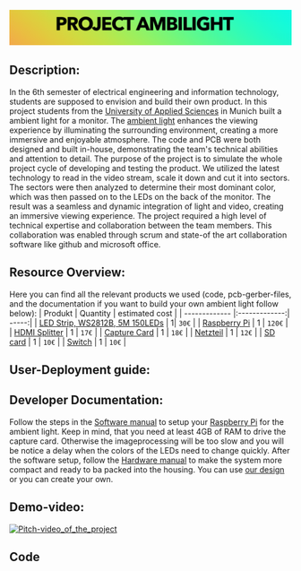 ![title foto of the project, with project name and fictive company name](https://github.com/StefanRothhaupt/Project-Ambilight/blob/main/Bildschirm%C2%ADfoto%202023-02-03%20um%2018.16.53.png)

## Description:
In the 6th semester of electrical engineering and information technology, students are supposed to envision and build their own product.
In this project students from the [University of Applied Sciences](https://ee.hm.edu) in Munich built a ambient light for a monitor.
The [ambient light](https://en.wikipedia.org/wiki/Bias_lighting) enhances the viewing experience by illuminating the surrounding environment, creating a more immersive and enjoyable atmosphere. The code and PCB were both designed and built in-house, demonstrating the team's technical abilities and attention to detail. The purpose of the project is to simulate the whole project cycle of developing and testing the product. 
We utilized the latest technology to read in the video stream, scale it down and cut it into sectors. The sectors were then analyzed to determine their most dominant color, which was then passed on to the LEDs on the back of the monitor. The result was a seamless and dynamic integration of light and video, creating an immersive viewing experience. The project required a high level of technical expertise and collaboration between the team members. This collaboration was enabled through scrum and state-of the art collaboration software like github and microsoft office.

## Resource Overview:
Here you can find all the relevant products we used (code, pcb-gerber-files, and the documentation if you want to build your own ambient light follow below):
| Produkt        | Quantity         | estimated cost  |
| ------------- |:-------------:| -----:|
| [LED Strip, WS2812B, 5M 150LEDs](https://www.amazon.de/BTF-LIGHTING-WS2812B-adressierbare-Streifen-Wasserdicht/dp/B01CDTECSG/ref=sr_1_2_sspa?crid=1POT8EH2W8453&keywords=ws2801&qid=1666263020&qu=eyJxc2MiOiIzLjE5IiwicXNhIjoiMi41MCIsInFzcCI6IjIuMTAifQ%3D%3D&sprefix=WS2%2Caps%2C87&sr=8-2-spons&th=1)  | 1| `30€` |
| [Raspberry Pi](https://www.raspberrypi.com/products/raspberry-pi-4-model-b/)       | 1      |   `120€` |
| [HDMI Splitter](https://www.amazon.de/Links-4330119358-HDMI-Adapter/dp/B0732MD43P/ref=sr_1_8?crid=34ROZS50JI9VR&keywords=hdmi+splitter&qid=1666263505&qu=eyJxc2MiOiI1LjI2IiwicXNhIjoiNC44MSIsInFzcCI6IjQuNjMifQ%3D%3D&s=ce-de&sprefix=HDMI%2Celectronics%2C82&sr=1-8)       | 1      |   `17€` |
| [Capture Card](https://www.amazon.de/Newhope-Capture-Directly-Computer-Compatible-Schwarz/dp/B09NQM16VY/ref=sr_1_5?crid=3P1CORD8IG5NV&keywords=hdmi%2Bcapture%2Bcard&qid=1666861631&qu=eyJxc2MiOiI1LjQ2IiwicXNhIjoiNC43NyIsInFzcCI6IjQuNDgifQ%3D%3D&sprefix=HDMI%2BCap%2Caps%2C150&sr=8-5&th=1)       | 1      |   `18€` |
| [Netzteil](https://www.amazon.de/ALITOVE-Konverter-Transformator-Pixelstreifen-Sicherheitssystem-Black/dp/B0B49TZQZX/ref=sr_1_8?__mk_de_DE=ÅMÅŽÕÑ&crid=1M5ERXVVCWK9A&keywords=5v+5a+netzteil&qid=1666264450&qu=eyJxc2MiOiI0LjE5IiwicXNhIjoiNC4wMSIsInFzcCI6IjQuMDAifQ%3D%3D&sprefix=5v+5a+netzteil%2Caps%2C140&sr=8-8)       | 1      |   `12€` |
| [SD card](https://www.amazon.de/SanDisk-microSD-Karte-VR-Spielgrafiken-4K-UHD-Video-SDSQXAF-032G-GN6GN/dp/B089M5KV4Y/ref=sr_1_8?crid=1BY1FABF1RLRQ&keywords=micro+sd+karte+16gb+sandisk+extreme&qid=1666264516&qu=eyJxc2MiOiIyLjg3IiwicXNhIjoiMS43OSIsInFzcCI6IjEuMzgifQ%3D%3D&sprefix=micro+sd+karte+16gb%2Caps%2C86&sr=8-8)       | 1      |   `10€` |
| [Switch](https://www.amazon.de/Gebildet-Edelstahl-Drucktastenschalter-Wasserdichter-Kippschalter/dp/B07RXX75KZ/ref=sr_1_13?__mk_de_DE=ÅMÅŽÕÑ&crid=1I6LW9XT2VN0S&keywords=schalter%2B5v%2B5a&qid=1666264741&qu=eyJxc2MiOiIyLjc3IiwicXNhIjoiMC4wMCIsInFzcCI6IjAuMDAifQ%3D%3D&sprefix=schalter%2B5v%2B5a%2Caps%2C67&sr=8-13&th=1 )      | 1      |   `10€` |

## User-Deployment guide:

## Developer Documentation:
Follow the steps in the [Software manual](https://github.com/StefanRothhaupt/Project-Ambilight/blob/main/4-Documentation/Projekt_Ambilight_Software_Manual.pdf) to setup your [Raspberry Pi](https://www.raspberrypi.com/products/raspberry-pi-4-model-b/) for the ambient light. Keep in mind, that you need at least 4GB of RAM to drive the capture card. Otherwise the imageprocessing will be too slow and you will be notice a delay when the colors of the LEDs need to change quickly.
After the software setup, follow the [Hardware manual](https://github.com/StefanRothhaupt/Project-Ambilight/blob/main/4-Documentation/Projekt_Ambilight_Hardware_Manual.pdf) to make the system more compact and ready to ba packed into the housing.
You can use [our design](https://github.com/StefanRothhaupt/Project-Ambilight/tree/main/3-Case) or you can create your own.
## Demo-video:
[![Pitch-video_of_the_project](https://img.youtube.com/)](https://www.youtube.com)

## Code
